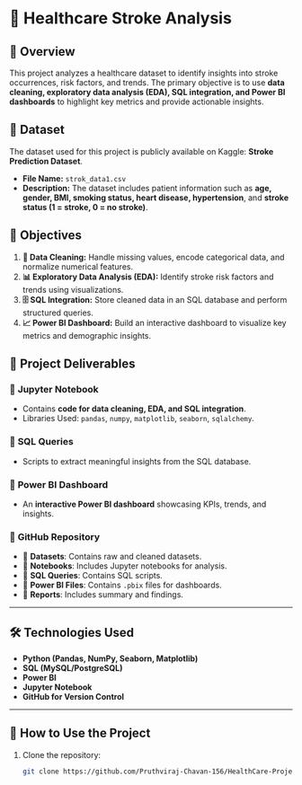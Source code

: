 # 🏥 Healthcare Stroke Analysis

## 📌 Overview
This project analyzes a healthcare dataset to identify insights into stroke occurrences, risk factors, and trends. The primary objective is to use **data cleaning, exploratory data analysis (EDA), SQL integration, and Power BI dashboards** to highlight key metrics and provide actionable insights.

## 📂 Dataset
The dataset used for this project is publicly available on Kaggle: **Stroke Prediction Dataset**.

- **File Name:** `strok_data1.csv`
- **Description:** The dataset includes patient information such as **age, gender, BMI, smoking status, heart disease, hypertension**, and **stroke status (1 = stroke, 0 = no stroke)**.

## 🎯 Objectives
1. **🔹 Data Cleaning:** Handle missing values, encode categorical data, and normalize numerical features.
2. **📊 Exploratory Data Analysis (EDA):** Identify stroke risk factors and trends using visualizations.
3. **🗄️ SQL Integration:** Store cleaned data in an SQL database and perform structured queries.
4. **📈 Power BI Dashboard:** Build an interactive dashboard to visualize key metrics and demographic insights.

## 🚀 Project Deliverables
### 🔹 **Jupyter Notebook**
- Contains **code for data cleaning, EDA, and SQL integration**.
- Libraries Used: `pandas`, `numpy`, `matplotlib`, `seaborn`, `sqlalchemy`.

### 🔹 **SQL Queries**
- Scripts to extract meaningful insights from the SQL database.

### 🔹 **Power BI Dashboard**
- An **interactive Power BI dashboard** showcasing KPIs, trends, and insights.

### 🔹 **GitHub Repository**
- 📂 **Datasets**: Contains raw and cleaned datasets.
- 📂 **Notebooks**: Includes Jupyter notebooks for analysis.
- 📂 **SQL Queries**: Contains SQL scripts.
- 📂 **Power BI Files**: Contains `.pbix` files for dashboards.
- 📂 **Reports**: Includes summary and findings.

---

## 🛠️ Technologies Used
- **Python (Pandas, NumPy, Seaborn, Matplotlib)**
- **SQL (MySQL/PostgreSQL)**
- **Power BI**
- **Jupyter Notebook**
- **GitHub for Version Control**

---

## 📌 How to Use the Project
1. Clone the repository:
   ```sh
   git clone https://github.com/Pruthviraj-Chavan-156/HealthCare-Project.git

